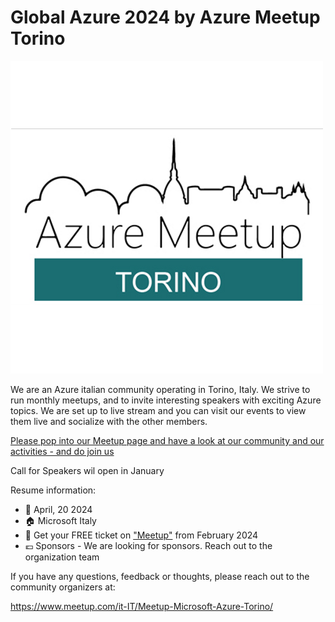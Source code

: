 # Global Azure 2024 by Azure Meetup Torino

[![Azure Meetup Torino](AzureMeetupTorino.png "Join Azure Meetup Torino here")](https://www.meetup.com/it-IT/Meetup-Microsoft-Azure-Torino/)

We are an Azure italian community operating in Torino, Italy. We strive to run monthly meetups, and to invite interesting speakers with exciting Azure topics. We are set up to live stream and you can visit our events to view them live and socialize with the other members.

[Please pop into our Meetup page and have a look at our community and our activities - and do join us](https://www.meetup.com/it-IT/Meetup-Microsoft-Azure-Torino/)

Call for Speakers wil open in January

Resume information:
* 📅 April, 20 2024
* 🏠 Microsoft Italy
* 🎫 Get your FREE ticket on ["Meetup"](https://https://globalazuretorino.welol.it/) from February 2024   
* 💶 Sponsors - We are looking for sponsors. Reach out to the organization team 

If you have any questions, feedback or thoughts, please reach out to the community organizers at:

https://www.meetup.com/it-IT/Meetup-Microsoft-Azure-Torino/